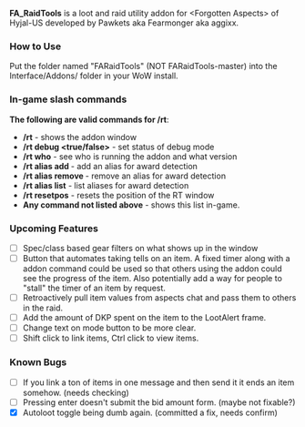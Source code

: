 **FA_RaidTools** is a loot and raid utility addon for \<Forgotten Aspects\> of Hyjal-US developed by Pawkets aka Fearmonger aka aggixx.

### How to Use ###
Put the folder named "FARaidTools" (NOT FARaidTools-master) into the Interface/Addons/ folder in your WoW install.

### In-game slash commands ###
**The following are valid commands for /rt**:
- **/rt** - shows the addon window
- **/rt debug <true/false>** - set status of debug mode
- **/rt who** - see who is running the addon and what version
- **/rt alias add <name>** - add an alias for award detection
- **/rt alias remove <name>** - remove an alias for award detection
- **/rt alias list** - list aliases for award detection
- **/rt resetpos** - resets the position of the RT window
- **Any command not listed above** - shows this list in-game.

### Upcoming Features ###
- [ ] Spec/class based gear filters on what shows up in the window
- [ ] Button that automates taking tells on an item. A fixed timer along with a addon command could be used so that others using the addon could see the progress of the item. Also potentially add a way for people to "stall" the timer of an item by request.
- [ ] Retroactively pull item values from aspects chat and pass them to others in the raid.
- [ ] Add the amount of DKP spent on the item to the LootAlert frame.
- [ ] Change text on mode button to be more clear.
- [ ] Shift click to link items, Ctrl click to view items.

### Known Bugs ###
- [ ] If you link a ton of items in one message and then send it it ends an item somehow. (needs checking)
- [ ] Pressing enter doesn't submit the bid amount form. (maybe not fixable?)
- [x] Autoloot toggle being dumb again. (committed a fix, needs confirm)
